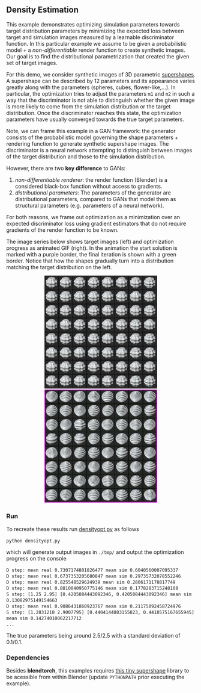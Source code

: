## Density Estimation

This example demonstrates optimizing simulation parameters towards target distribution parameters by minimizing the expected loss between target and simulation images measured by a learnable discriminator function. In this particular example we assume to be given a probabilistic model + a _non-differentiable_ render function to create synthetic images. Our goal is to find the distributional parametrization that created the given set of target images.

For this demo, we consider synthetic images of 3D parametric [supershapes](https://en.wikipedia.org/wiki/Superformula). A supershape can be described by 12 parameters and its appearance varies greatly along with the parameters (spheres, cubes, flower-like,...). In particular, the optimization tries to adjust the parameters `m1` and `m2` in such a way that the discriminator is not able to distinguish whether the given image is more likely to come from the simulation distribution or the target distribution. Once the discriminator reaches this state, the optimization parameters have usually converged towards the true target parameters.

Note, we can frame this example in a GAN framework: the generator consists of the probabilistic model governing the shape parameters + rendering function to generate synthetic supershape images. The discriminator is a neural network attempting to distinguish between images of the target distribution and those to the simulation distribution. 

However, there are two **key difference** to GANs: 
 1. *non-differentiable renderer*: the render function (Blender) is a considered black-box function without access to gradients. 
 1. *distributional parameters*: The parameters of the generator are distributional parameters, compared to GANs that model them as structural parameters (e.g. parameters of a neural network).
 
For both reasons, we frame out optimization as a minimization over an expected discriminator loss using gradient estimators that do not require gradients of the render function to be known.

The image series below shows target images (left) and optimization progress as animated GIF (right). In the animation the start solution is marked with a purple border, the final iteration is shown with a green border. Notice that how the shapes gradually turn into a distribution matching the target distribution on the left.
<div align="center">
<img src="etc/real.png" width="300">
<img src="etc/densityopt.gif" width="300">
</div>

### Run

To recreate these results run [densityopt.py](./densityopt.py) as follows
```
python densityopt.py
```
which will generate output images in `./tmp/` and output the optimization progress on the console 
```
D step: mean real 0.7307174801826477 mean sim 0.6040560007095337
D step: mean real 0.6737353205680847 mean sim 0.29735732078552246
D step: mean real 0.825548529624939 mean sim 0.2806171178817749
D step: mean real 0.8810040950775146 mean sim 0.1778283715248108
S step: [1.25 2.95] [0.4205084443092346, 0.4205084443092346] mean sim 0.13082975149154663
D step: mean real 0.9086431860923767 mean sim 0.21175092458724976
S step: [1.2831218 2.9007795] [0.4404144883155823, 0.4418575167655945] mean sim 0.14274010062217712
...
```
The true parameters being around 2.5/2.5 with a standard deviation of 0.1/0.1.

### Dependencies

Besides **blendtorch**, this examples requires [this tiny supershape](https://github.com/cheind/supershape) library to be acessible from within Blender (update `PYTHONPATH` prior executing the example).



